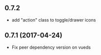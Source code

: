 ## 0.7.2

* add "action" class to toggle/drawer icons

## 0.7.1 (2017-04-24)

* Fix peer dependency version on vueds
